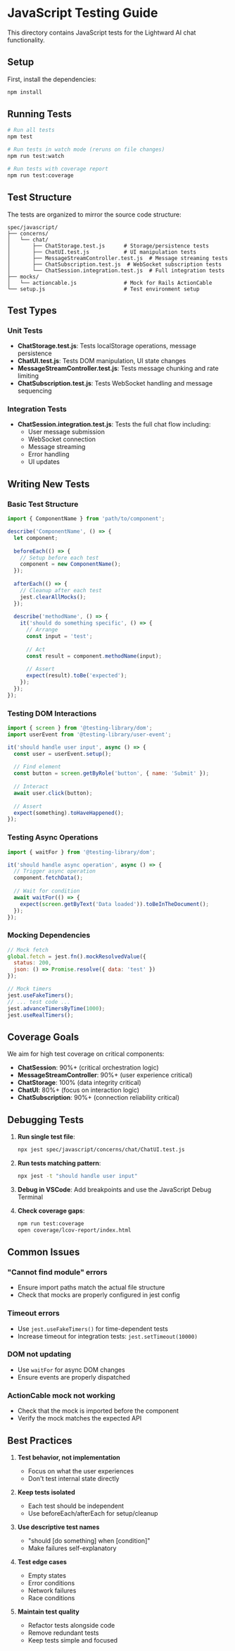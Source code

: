 # JavaScript Testing Guide

This directory contains JavaScript tests for the Lightward AI chat functionality.

## Setup

First, install the dependencies:

```bash
npm install
```

## Running Tests

```bash
# Run all tests
npm test

# Run tests in watch mode (reruns on file changes)
npm run test:watch

# Run tests with coverage report
npm run test:coverage
```

## Test Structure

The tests are organized to mirror the source code structure:

```
spec/javascript/
├── concerns/
│   └── chat/
│       ├── ChatStorage.test.js      # Storage/persistence tests
│       ├── ChatUI.test.js           # UI manipulation tests
│       ├── MessageStreamController.test.js  # Message streaming tests
│       ├── ChatSubscription.test.js  # WebSocket subscription tests
│       └── ChatSession.integration.test.js  # Full integration tests
├── mocks/
│   └── actioncable.js               # Mock for Rails ActionCable
└── setup.js                         # Test environment setup
```

## Test Types

### Unit Tests
- **ChatStorage.test.js**: Tests localStorage operations, message persistence
- **ChatUI.test.js**: Tests DOM manipulation, UI state changes
- **MessageStreamController.test.js**: Tests message chunking and rate limiting
- **ChatSubscription.test.js**: Tests WebSocket handling and message sequencing

### Integration Tests
- **ChatSession.integration.test.js**: Tests the full chat flow including:
  - User message submission
  - WebSocket connection
  - Message streaming
  - Error handling
  - UI updates

## Writing New Tests

### Basic Test Structure

```javascript
import { ComponentName } from 'path/to/component';

describe('ComponentName', () => {
  let component;
  
  beforeEach(() => {
    // Setup before each test
    component = new ComponentName();
  });
  
  afterEach(() => {
    // Cleanup after each test
    jest.clearAllMocks();
  });
  
  describe('methodName', () => {
    it('should do something specific', () => {
      // Arrange
      const input = 'test';
      
      // Act
      const result = component.methodName(input);
      
      // Assert
      expect(result).toBe('expected');
    });
  });
});
```

### Testing DOM Interactions

```javascript
import { screen } from '@testing-library/dom';
import userEvent from '@testing-library/user-event';

it('should handle user input', async () => {
  const user = userEvent.setup();
  
  // Find element
  const button = screen.getByRole('button', { name: 'Submit' });
  
  // Interact
  await user.click(button);
  
  // Assert
  expect(something).toHaveHappened();
});
```

### Testing Async Operations

```javascript
import { waitFor } from '@testing-library/dom';

it('should handle async operation', async () => {
  // Trigger async operation
  component.fetchData();
  
  // Wait for condition
  await waitFor(() => {
    expect(screen.getByText('Data loaded')).toBeInTheDocument();
  });
});
```

### Mocking Dependencies

```javascript
// Mock fetch
global.fetch = jest.fn().mockResolvedValue({
  status: 200,
  json: () => Promise.resolve({ data: 'test' })
});

// Mock timers
jest.useFakeTimers();
// ... test code ...
jest.advanceTimersByTime(1000);
jest.useRealTimers();
```

## Coverage Goals

We aim for high test coverage on critical components:

- **ChatSession**: 90%+ (critical orchestration logic)
- **MessageStreamController**: 90%+ (user experience critical)
- **ChatStorage**: 100% (data integrity critical)
- **ChatUI**: 80%+ (focus on interaction logic)
- **ChatSubscription**: 90%+ (connection reliability critical)

## Debugging Tests

1. **Run single test file**:
   ```bash
   npx jest spec/javascript/concerns/chat/ChatUI.test.js
   ```

2. **Run tests matching pattern**:
   ```bash
   npx jest -t "should handle user input"
   ```

3. **Debug in VSCode**:
   Add breakpoints and use the JavaScript Debug Terminal

4. **Check coverage gaps**:
   ```bash
   npm run test:coverage
   open coverage/lcov-report/index.html
   ```

## Common Issues

### "Cannot find module" errors
- Ensure import paths match the actual file structure
- Check that mocks are properly configured in jest config

### Timeout errors
- Use `jest.useFakeTimers()` for time-dependent tests
- Increase timeout for integration tests: `jest.setTimeout(10000)`

### DOM not updating
- Use `waitFor` for async DOM changes
- Ensure events are properly dispatched

### ActionCable mock not working
- Check that the mock is imported before the component
- Verify the mock matches the expected API

## Best Practices

1. **Test behavior, not implementation**
   - Focus on what the user experiences
   - Don't test internal state directly

2. **Keep tests isolated**
   - Each test should be independent
   - Use beforeEach/afterEach for setup/cleanup

3. **Use descriptive test names**
   - "should [do something] when [condition]"
   - Make failures self-explanatory

4. **Test edge cases**
   - Empty states
   - Error conditions
   - Network failures
   - Race conditions

5. **Maintain test quality**
   - Refactor tests alongside code
   - Remove redundant tests
   - Keep tests simple and focused